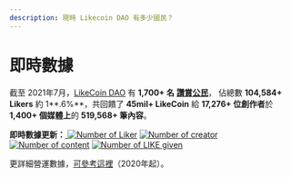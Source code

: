 ```yaml
---
description: 現時 Likecoin DAO 有多少國民？
---
```


# 即時數據

截至 2021年7月，[LikeCoin DAO](https://liker.land/getapp) 有 **1,700+ 名** [**讚賞公民**](../civic-liker/)， 佔總數 **104,584+ Likers** 約 1**.6%**，共回饋了 **45mil+ LikeCoin** 給 **17,276+ 位創作者**於 **1,400+ 個媒體上**的 **519,568+ 筆內容**。‌

**即時數據更新：**[ ![Number of Liker](https://static.like.co/badge/stats/liker.svg)](https://like.co) [![Number of creator](https://static.like.co/badge/stats/creator.svg)](https://like.co) [![Number of content](https://static.like.co/badge/stats/content.svg)](https://like.co) [![Number of LIKE given](https://static.like.co/badge/stats/LIKE.svg)](https://like.co)

更詳細營運數據，[可參考這裡](https://datastudio.google.com/u/0/reporting/e6168171-b61d-4871-b39f-7b6308f2facc/page/qgR)（2020年起）。
